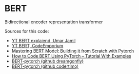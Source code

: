 # BERT

Bidirectional encoder representation transformer



Sources for this code:
- [YT BERT explaiend, Umar Jamil](https://www.youtube.com/watch?v=90mGPxR2GgY)
- [YT BERT, CodeEmporium](https://www.youtube.com/watch?v=xI0HHN5XKDo)
- [Mastering BERT Model: Building it from Scratch with Pytorch](https://medium.com/data-and-beyond/complete-guide-to-building-bert-model-from-sratch-3e6562228891)
- [How to Code BERT Using PyTorch – Tutorial With Examples](https://neptune.ai/blog/how-to-code-bert-using-pytorch-tutorial)
- [BERT-pytorch (github dreamgonfly)](https://github.com/dreamgonfly/BERT-pytorch/tree/master)
- [BERT-pytorch (github codertimo)](https://github.com/codertimo/BERT-pytorch/tree/master)